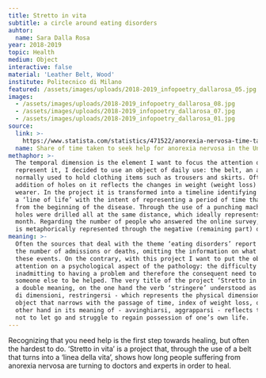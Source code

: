 ```yaml
---
title: Stretto in vita
subtitle: a circle around eating disorders
auhtor:
  name: Sara Dalla Rosa
year: 2018-2019
topic: Health
medium: Object
interactive: false
material: 'Leather Belt, Wood'
institute: Politecnico di Milano
featured: /assets/images/uploads/2018-2019_infopoetry_dallarosa_05.jpg
images:
  - /assets/images/uploads/2018-2019_infopoetry_dallarosa_08.jpg
  - /assets/images/uploads/2018-2019_infopoetry_dallarosa_07.jpg
  - /assets/images/uploads/2018-2019_infopoetry_dallarosa_01.jpg
source:
  link: >-
    https://www.statista.com/statistics/471522/anorexia-nervosa-time-taken-for-help-united-kingdom-uk/
  name: Share of time taken to seek help for anorexia nervosa in the United Kingdom
methaphor: >-
  The temporal dimension is the element I want to focus the attention on. To
  represent it, I decided to use an object of daily use: the belt, an accessory
  normally used to hold clothing items such as trousers and skirts. Often the
  addition of holes on it reflects the changes in weight (weight loss) of the
  wearer. In the project it is transformed into a timeline identifying itself as
  a ‘line of life’ with the intent of representing a period of time that goes
  from the beginning of the disease. Through the use of a punching machine 36
  holes were drilled all at the same distance, which ideally represents one
  month. Regarding the number of people who answered the online survey, each one
  is metaphorically represented through the negative (remaining part) of a hole.
meaning: >-
  Often the sources that deal with the theme ‘eating disorders’ report data on
  the number of admissions or deaths, omitting the information on what precedes
  these events. On the contrary, with this project I want to put the observer’s
  attention on a psychological aspect of the pathology: the difficulty
  inadmitting to having a problem and therefore the consequent need to contact
  someone else to be helped. The very title of the project ‘Stretto in vita’ has
  a double meaning, on the one hand the verb ‘stringere’ understood as - ridursi
  di dimensioni, restringersi - which represents the physical dimension of the
  object that narrows with the passage of time, index of weight loss, on the
  other hand in its meaning of - avvinghiarsi, aggrapparsi - reflects the desire
  not to let go and struggle to regain possession of one’s own life.
---
```

Recognizing that you need help is the first step towards healing, but often the hardest to do.
‘Stretto in vita’ is a project that, through the use of a belt that turns into a ‘linea della vita’, shows how
long people suffering from anorexia nervosa are turning to doctors and experts in order to heal.
